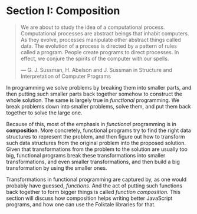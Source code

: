 # Section I: Composition

> We are about to study the idea of a computational process. Computational
> processes are abstract beings that inhabit computers. As they evolve,
> processes manipulate other abstract things called data. The evolution of a
> process is directed by a pattern of rules called a program. People create
> programs to direct processes. In effect, we conjure the spirits of the
> computer with our spells.
>
> — G. J. Sussman, H. Abelson and J. Sussman in Structure and Interpretation of Computer Programs

In programming we solve problems by breaking them into smaller parts, and then
putting such smaller parts back together somehow to construct the whole
solution. The same is largely true in *functional* programming. We break
problems down into smaller problems, solve them, and put them back together to
solve the large one.

Because of this, most of the emphasis in *functional* programming is in
**composition**. More concretely, functional programs try to find the right data
structures to represent the problem, and then figure out how to transform such
data structures from the original problem into the proposed solution. Given that
transformations from the problem to the solution are usually too big, functional
programs break these transformations into smaller transformations, and even
smaller transformations, and then build a big transformation by using the
smaller ones.

Transformations in functional programming are captured by, as one would probably
have guessed, *functions*. And the act of putting such functions back together
to form bigger things is called *function composition*. This section will
discuss how composition helps writing better JavaScript programs, and how one
can use the Folktale libraries for that.

